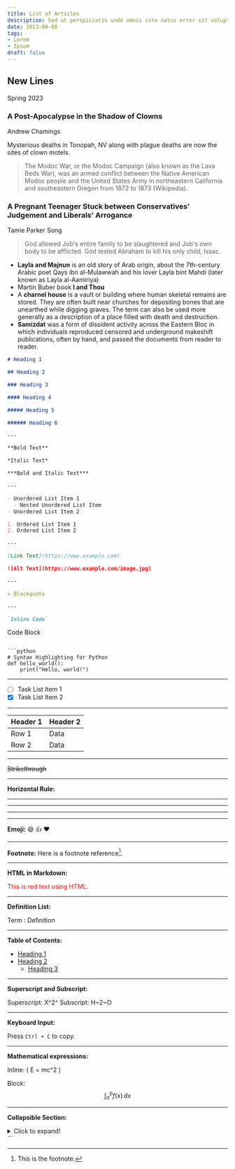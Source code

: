 ```yaml
---
title: List of Articles
description: Sed ut perspiciatis unde omnis iste natus error sit voluptatem
date: 2013-09-08
tags:
- Lorem
- Ipsum
draft: false
---
```



## New Lines
Spring 2023

### A Post-Apocalypse in the Shadow of Clowns
Andrew Chamings

Mysterious deaths in Tonopah, NV along with plague deaths are now the sites of clown motels. 

>The Modoc War, or the Modoc Campaign (also known as the Lava Beds War), was an armed conflict between the Native American Modoc people and the United States Army in northeastern California and southeastern Oregon from 1872 to 1873 (Wikipedia).

### A Pregnant Teenager Stuck between Conservatives' Judgement and Liberals' Arrogance
Tamie Parker Song

> God allowed Job's entire family to be slaughtered and Job's own body to be afflicted.
> God tested Abraham to kill his only child, Issac. 

* **Layla and Majnun** is an old story of Arab origin, about the 7th-century Arabic poet Qays ibn al-Mulawwah and his lover Layla bint Mahdi (later known as Layla al-Aamiriya)
* Martin Buber book **I and Thou**
* A **charnel house** is a vault or building where human skeletal remains are stored. They are often built near churches for depositing bones that are unearthed while digging graves. The term can also be used more generally as a description of a place filled with death and destruction.
* **Samizdat** was a form of dissident activity across the Eastern Bloc in which individuals reproduced censored and underground makeshift publications, often by hand, and passed the documents from reader to reader.



```markdown
# Heading 1

## Heading 2

### Heading 3

#### Heading 4

##### Heading 5

###### Heading 6

---

**Bold Text**

*Italic Text*

***Bold and Italic Text***

---

- Unordered List Item 1
  - Nested Unordered List Item
- Unordered List Item 2

1. Ordered List Item 1
2. Ordered List Item 2

---

[Link Text](https://www.example.com)

![Alt Text](https://www.example.com/image.jpg)

---

> Blockquote

---

`Inline Code`

```
Code Block
```

```python
# Syntax Highlighting for Python
def hello_world():
    print("Hello, world!")
```

---

- [ ] Task List Item 1
- [x] Task List Item 2

---

| Header 1 | Header 2 |
| -------- | -------- |
| Row 1    | Data     |
| Row 2    | Data     |

---

~~Strikethrough~~

---

**Horizontal Rule:**
___
---
***

---

**Emoji:**
:smile: :+1: :heart:

---

**Footnote:**
Here is a footnote reference[^1].

[^1]: This is the footnote.

---

**HTML in Markdown:**

<div style="color: red;">This is red text using HTML.</div>

---

**Definition List:**

Term
: Definition

---

**Table of Contents:**

- [Heading 1](#heading-1)
- [Heading 2](#heading-2)
  - [Heading 3](#heading-3)

---

**Superscript and Subscript:**

Superscript: X^2^
Subscript: H~2~O

---

**Keyboard Input:**

Press `Ctrl + C` to copy.

---

**Mathematical expressions:**

Inline: \( E = mc^2 \)

Block:
$$
\int_{a}^{b} f(x) \,dx
$$

---

**Collapsible Section:**

<details>
  <summary>Click to expand!</summary>
  Hidden text.
</details>
```
